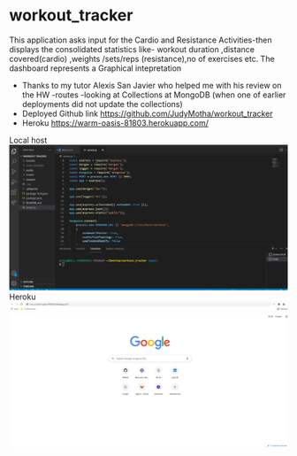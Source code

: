 # workout_tracker
This application  asks input for the Cardio and Resistance Activities-then displays the consolidated statistics like- workout duration ,distance covered(cardio) ,weights /sets/reps (resistance),no of exercises etc.
The dashboard represents a Graphical intepretation
* Thanks to my tutor Alexis San Javier who helped me with his review on the HW -routes -looking at Collections at MongoDB (when  one of earlier deployments did not update the collections)
* Deployed Github link  https://github.com/JudyMotha/workout_tracker
* Heroku   https://warm-oasis-81803.herokuapp.com/

Local host<img src="./Workouts.gif">
Heroku  <img src="./WorkoutsHeroku.gif">
